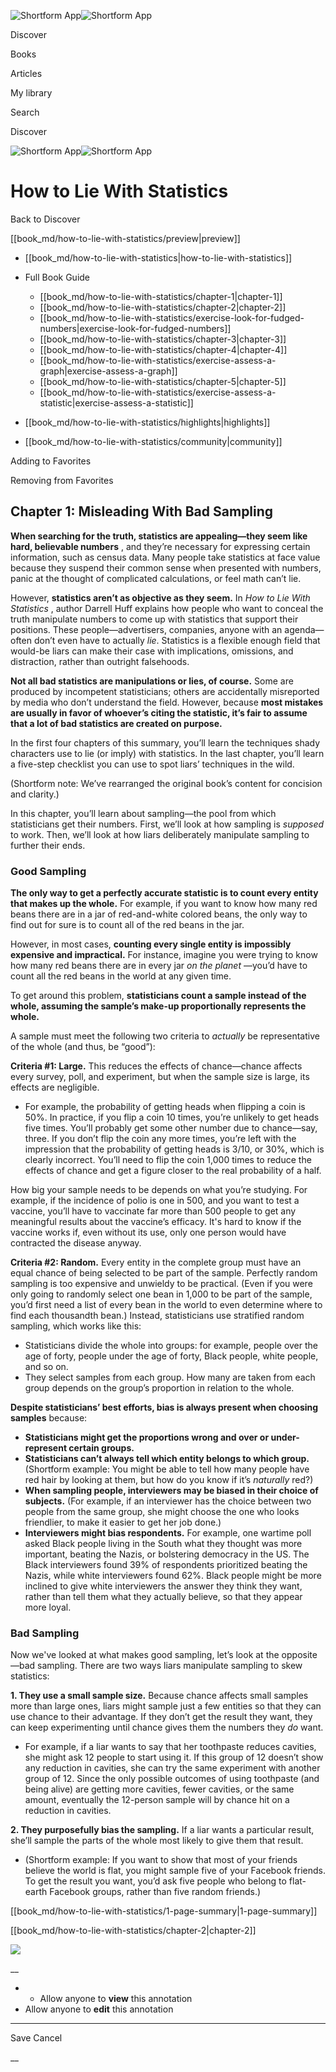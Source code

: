 ![Shortform App](/img/logo.36a2399e.svg)![Shortform App](/img/logo-dark.70c1b072.svg)

Discover

Books

Articles

My library

Search

Discover

![Shortform App](/img/logo.36a2399e.svg)![Shortform App](/img/logo-dark.70c1b072.svg)

# How to Lie With Statistics

Back to Discover

[[book_md/how-to-lie-with-statistics/preview|preview]]

  * [[book_md/how-to-lie-with-statistics|how-to-lie-with-statistics]]
  * Full Book Guide

    * [[book_md/how-to-lie-with-statistics/chapter-1|chapter-1]]
    * [[book_md/how-to-lie-with-statistics/chapter-2|chapter-2]]
    * [[book_md/how-to-lie-with-statistics/exercise-look-for-fudged-numbers|exercise-look-for-fudged-numbers]]
    * [[book_md/how-to-lie-with-statistics/chapter-3|chapter-3]]
    * [[book_md/how-to-lie-with-statistics/chapter-4|chapter-4]]
    * [[book_md/how-to-lie-with-statistics/exercise-assess-a-graph|exercise-assess-a-graph]]
    * [[book_md/how-to-lie-with-statistics/chapter-5|chapter-5]]
    * [[book_md/how-to-lie-with-statistics/exercise-assess-a-statistic|exercise-assess-a-statistic]]
  * [[book_md/how-to-lie-with-statistics/highlights|highlights]]
  * [[book_md/how-to-lie-with-statistics/community|community]]



Adding to Favorites 

Removing from Favorites 

## Chapter 1: Misleading With Bad Sampling

**When searching for the truth, statistics are appealing—they seem like hard, believable numbers** , and they’re necessary for expressing certain information, such as census data. Many people take statistics at face value because they suspend their common sense when presented with numbers, panic at the thought of complicated calculations, or feel math can’t lie.

However, **statistics aren’t as objective as they seem.** In _How to Lie With Statistics_ , author Darrell Huff explains how people who want to conceal the truth manipulate numbers to come up with statistics that support their positions. These people—advertisers, companies, anyone with an agenda—often don’t even have to actually _lie_. Statistics is a flexible enough field that would-be liars can make their case with implications, omissions, and distraction, rather than outright falsehoods.

**Not all bad statistics are manipulations or lies, of course.** Some are produced by incompetent statisticians; others are accidentally misreported by media who don’t understand the field. However, because **most mistakes are usually in favor of whoever’s citing the statistic, it’s fair to assume that a lot of bad statistics are created on purpose.**

In the first four chapters of this summary, you’ll learn the techniques shady characters use to lie (or imply) with statistics. In the last chapter, you’ll learn a five-step checklist you can use to spot liars’ techniques in the wild.

(Shortform note: We’ve rearranged the original book’s content for concision and clarity.)

In this chapter, you’ll learn about sampling—the pool from which statisticians get their numbers. First, we’ll look at how sampling is _supposed_ to work. Then, we’ll look at how liars deliberately manipulate sampling to further their ends.

### Good Sampling

**The only way to get a perfectly accurate statistic is to count every entity that makes up the whole.** For example, if you want to know how many red beans there are in a jar of red-and-white colored beans, the only way to find out for sure is to count all of the red beans in the jar.

However, in most cases, **counting every single entity is impossibly expensive and impractical.** For instance, imagine you were trying to know how many red beans there are in every jar _on the planet_ —you’d have to count all the red beans in the world at any given time.

To get around this problem, **statisticians count a sample instead of the whole, assuming the sample’s make-up proportionally represents the whole.**

A sample must meet the following two criteria to _actually_ be representative of the whole (and thus, be “good”):

**Criteria #1: Large.** This reduces the effects of chance—chance affects every survey, poll, and experiment, but when the sample size is large, its effects are negligible.

  * For example, the probability of getting heads when flipping a coin is 50%. In practice, if you flip a coin 10 times, you’re unlikely to get heads five times. You’ll probably get some other number due to chance—say, three. If you don’t flip the coin any more times, you’re left with the impression that the probability of getting heads is 3/10, or 30%, which is clearly incorrect. You’ll need to flip the coin 1,000 times to reduce the effects of chance and get a figure closer to the real probability of a half.



How big your sample needs to be depends on what you’re studying. For example, if the incidence of polio is one in 500, and you want to test a vaccine, you’ll have to vaccinate far more than 500 people to get any meaningful results about the vaccine’s efficacy. It's hard to know if the vaccine works if, even without its use, only one person would have contracted the disease anyway.

**Criteria #2: Random.** Every entity in the complete group must have an equal chance of being selected to be part of the sample. Perfectly random sampling is too expensive and unwieldy to be practical. (Even if you were only going to randomly select one bean in 1,000 to be part of the sample, you’d first need a list of every bean in the world to even determine where to find each thousandth bean.) Instead, statisticians use stratified random sampling, which works like this:

  * Statisticians divide the whole into groups: for example, people over the age of forty, people under the age of forty, Black people, white people, and so on.
  * They select samples from each group. How many are taken from each group depends on the group’s proportion in relation to the whole.



**Despite statisticians’ best efforts, bias is always present when choosing samples** because:

  * **Statisticians might get the proportions wrong and over or under-represent certain groups.**
  * **Statisticians can’t always tell which entity belongs to which group.** (Shortform example: You might be able to tell how many people have red hair by looking at them, but how do you know if it’s _naturally_ red?)
  * **When sampling people, interviewers may be biased in their choice of subjects.** (For example, if an interviewer has the choice between two people from the same group, she might choose the one who looks friendlier, to make it easier to get her job done.)
  * **Interviewers might bias respondents.** For example, one wartime poll asked Black people living in the South what they thought was more important, beating the Nazis, or bolstering democracy in the US. The Black interviewers found 39% of respondents prioritized beating the Nazis, while white interviewers found 62%. Black people might be more inclined to give white interviewers the answer they think they want, rather than tell them what they actually believe, so that they appear more loyal.



### Bad Sampling

Now we've looked at what makes good sampling, let’s look at the opposite—bad sampling. There are two ways liars manipulate sampling to skew statistics:

**1\. They use a small sample size.** Because chance affects small samples more than large ones, liars might sample just a few entities so that they can use chance to their advantage. If they don’t get the result they want, they can keep experimenting until chance gives them the numbers they _do_ want.

  * For example, if a liar wants to say that her toothpaste reduces cavities, she might ask 12 people to start using it. If this group of 12 doesn’t show any reduction in cavities, she can try the same experiment with another group of 12. Since the only possible outcomes of using toothpaste (and being alive) are getting more cavities, fewer cavities, or the same amount, eventually the 12-person sample will by chance hit on a reduction in cavities.



**2\. They purposefully bias the sampling.** If a liar wants a particular result, she’ll sample the parts of the whole most likely to give them that result.

  * (Shortform example: If you want to show that most of your friends believe the world is flat, you might sample five of your Facebook friends. To get the result you want, you’d ask five people who belong to flat-earth Facebook groups, rather than five random friends.)



[[book_md/how-to-lie-with-statistics/1-page-summary|1-page-summary]]

[[book_md/how-to-lie-with-statistics/chapter-2|chapter-2]]

![](https://bat.bing.com/action/0?ti=56018282&Ver=2&mid=40ad9874-0a5f-4809-8701-9e485a9ecea2&sid=49fff5b0636c11eeb9c611038afc8668&vid=4a005010636c11ee80c703d4c4a7acd5&vids=0&msclkid=N&pi=0&lg=en-US&sw=800&sh=600&sc=24&nwd=1&tl=Shortform%20%7C%20Book&p=https%3A%2F%2Fwww.shortform.com%2Fapp%2Fbook%2Fhow-to-lie-with-statistics%2Fchapter-1&r=&lt=415&evt=pageLoad&sv=1&rn=68719)

__

  *   * Allow anyone to **view** this annotation
  * Allow anyone to **edit** this annotation



* * *

Save Cancel

__



